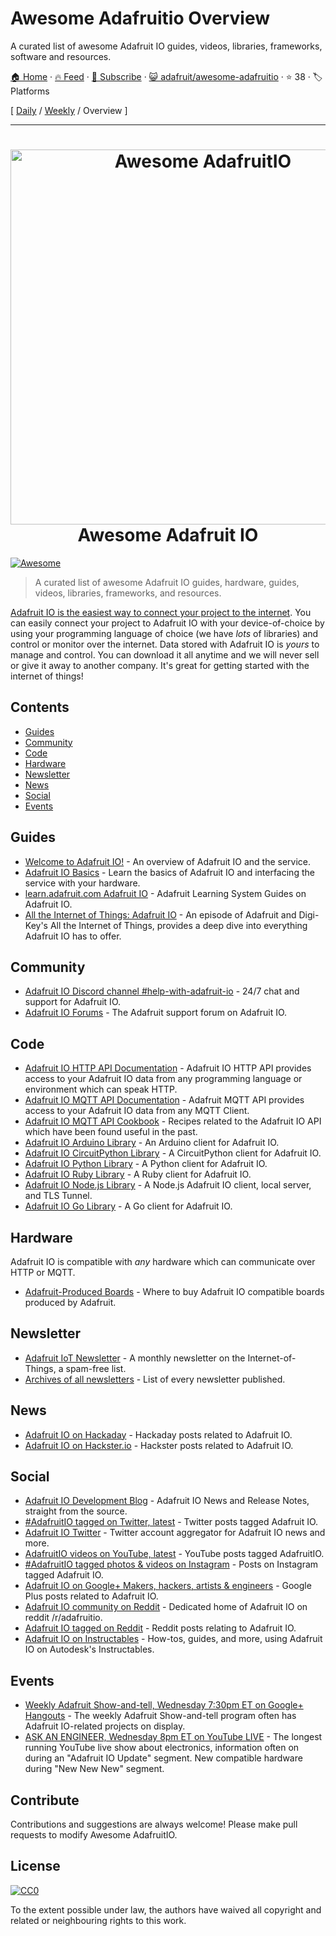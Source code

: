 # Awesome Adafruitio Overview

A curated list of awesome Adafruit IO guides, videos, libraries, frameworks, software and resources. 

[🏠 Home](/README.md) · [🔥 Feed](https://test.trackawesomelist.com/adafruit/awesome-adafruitio/rss.xml) · [📮 Subscribe](https://trackawesomelist.us17.list-manage.com/subscribe?u=d2f0117aa829c83a63ec63c2f&id=36a103854c) · [😺 adafruit/awesome-adafruitio](https://github.com/adafruit/awesome-adafruitio/blob/master/README.md) · ⭐ 38 · 🏷️ Platforms

[ [Daily](/content/adafruit/awesome-adafruitio/README.md) / [Weekly](/content/adafruit/awesome-adafruitio/week/README.md) / Overview ]

---

<h1 align="center">
  <a href="https://io.adafruit.com">
  <img width="600" src="https://github.com/adafruit/awesome-adafruitio/raw/master/awesome_io.png" alt="Awesome AdafruitIO"></a><br>Awesome Adafruit IO
</h1>

[![Awesome](https://awesome.re/badge.svg)](https://awesome.re)

> A curated list of awesome Adafruit IO guides, hardware, guides, videos, libraries, frameworks, and resources.

[Adafruit IO is the easiest way to connect your project to the internet](https://io.adafruit.com). You can easily connect your project to Adafruit IO with your device-of-choice by using your programming language of choice (we have *lots* of libraries) and control or monitor over the internet. Data stored with Adafruit IO is *yours* to manage and control. You can download it all anytime and we will never sell or give it away to another company. It's great for getting started with the internet of things!

## Contents

*   [Guides](#guides)
*   [Community](#community)
*   [Code](#code)
*   [Hardware](#hardware)
*   [Newsletter](#newsletter)
*   [News](#news)
*   [Social](#social)
*   [Events](#events)

## Guides

*   [Welcome to Adafruit IO!](https://learn.adafruit.com/welcome-to-adafruit-io) - An overview of Adafruit IO and the service.
*   [Adafruit IO Basics](https://learn.adafruit.com/series/adafruit-io-basics) - Learn the basics of Adafruit IO and interfacing the service with your hardware.
*   [learn.adafruit.com Adafruit IO](https://learn.adafruit.com/category/adafruit-io) - Adafruit Learning System Guides on Adafruit IO.
*   [All the Internet of Things: Adafruit IO](https://learn.adafruit.com/all-the-internet-of-things-episode-four-adafruit-io) - An episode of Adafruit and Digi-Key's All the Internet of Things, provides a deep dive into everything Adafruit IO has to offer.

## Community

*   [Adafruit IO Discord channel #help-with-adafruit-io](https://discord.gg/EAeBY6x) - 24/7 chat and support for Adafruit IO.
*   [Adafruit IO Forums](https://forums.adafruit.com/viewforum.php?f=56) - The Adafruit support forum on Adafruit IO.

## Code

*   [Adafruit IO HTTP API Documentation](https://io.adafruit.com/api/docs/#adafruit-io-http-api) - Adafruit IO HTTP API provides access to your Adafruit IO data from any programming language or environment which can speak HTTP.
*   [Adafruit IO MQTT API Documentation](https://io.adafruit.com/api/docs/mqtt.html#adafruit-io-mqtt-api) - Adafruit MQTT API provides access to your Adafruit IO data from any MQTT Client.
*   [Adafruit IO MQTT API Cookbook](https://io.adafruit.com/api/docs/cookbook.html#adafruit-io-api-cookbook) - Recipes related to the Adafruit IO API which have been found useful in the past.
*   [Adafruit IO Arduino Library](https://github.com/adafruit/Adafruit_IO_Arduino) - An Arduino client for Adafruit IO.
*   [Adafruit IO CircuitPython Library](https://github.com/adafruit/Adafruit_CircuitPython_AdafruitIO) - A CircuitPython client for Adafruit IO.
*   [Adafruit IO Python Library](https://github.com/adafruit/Adafruit_IO_Python) - A Python client for Adafruit IO.
*   [Adafruit IO Ruby Library](https://github.com/adafruit/io-client-ruby) - A Ruby client for Adafruit IO.
*   [Adafruit IO Node.js Library](https://github.com/adafruit/adafruit-io-node) - A Node.js Adafruit IO client, local server, and TLS Tunnel.
*   [Adafruit IO Go Library](https://github.com/adafruit/io-client-go) - A Go client for Adafruit IO.

## Hardware

Adafruit IO is compatible with *any* hardware which can communicate over HTTP or MQTT.

*   [Adafruit-Produced Boards](https://www.adafruit.com/iot) - Where to buy Adafruit IO compatible boards produced by Adafruit.

## Newsletter

*   [Adafruit IoT Newsletter](https://www.adafruitdaily.com/) - A monthly newsletter on the Internet-of-Things, a spam-free list.
*   [Archives of all newsletters](https://blog.adafruit.com/tag/iot-monthly) - List of every newsletter published.

## News

*   [Adafruit IO on Hackaday](https://hackaday.com/tag/adafruit-io/) - Hackaday posts related to Adafruit IO.
*   [Adafruit IO on Hackster.io](https://blog.hackster.io/search?q=adafruit_io) - Hackster posts related to Adafruit IO.

## Social

*   [Adafruit IO Development Blog](https://io.adafruit.com/blog/) - Adafruit IO News and Release Notes, straight from the source.
*   [#AdafruitIO tagged on Twitter, latest](https://twitter.com/search?f=tweets\&vertical=default\&q=%23AdafruitIO\&src=tyah) - Twitter posts tagged Adafruit IO.
*   [Adafruit IO Twitter](https://twitter.com/adafruitio) - Twitter account aggregator for Adafruit IO news and more.
*   [AdafruitIO videos on YouTube, latest](https://www.youtube.com/results?sp=CAI%253D\&search_query=adafruitio) - YouTube posts tagged AdafruitIO.
*   [#AdafruitIO tagged photos & videos on Instagram](https://www.instagram.com/explore/tags/adafruitio/) - Posts on Instagram tagged Adafruit IO.
*   [Adafruit IO on Google+ Makers, hackers, artists & engineers](https://plus.google.com/u/0/communities/112845006884148391862/stream/470b18f9-8f51-45c6-8057-91ad72c35279) - Google Plus posts related to Adafruit IO.
*   [Adafruit IO community on Reddit](https://www.reddit.com/r/adafruitio) - Dedicated home of Adafruit IO on reddit /r/adafruitio.
*   [Adafruit IO tagged on Reddit](https://www.reddit.com/search?q=adafruit%20io\&t=year) - Reddit posts relating to Adafruit IO.
*   [Adafruit IO on Instructables](https://www.instructables.com/howto/circuitpython) - How-tos, guides, and more, using Adafruit IO on Autodesk's Instructables.

## Events

*   [Weekly Adafruit Show-and-tell, Wednesday 7:30pm ET on Google+ Hangouts](https://plus.google.com/+adafruit) - The weekly Adafruit Show-and-tell program often has Adafruit IO-related projects on display.
*   [ASK AN ENGINEER, Wednesday 8pm ET on YouTube LIVE](https://www.youtube.com/adafruit/live) - The longest running YouTube live show about electronics, information often on during an "Adafruit IO Update" segment. New compatible hardware during "New New New" segment.

## Contribute

Contributions and suggestions are always welcome! Please make pull requests to modify Awesome AdafruitIO.

## License

[![CC0](https://mirrors.creativecommons.org/presskit/buttons/88x31/svg/cc-zero.svg)](https://creativecommons.org/publicdomain/zero/1.0/)

To the extent possible under law, the authors have waived all copyright and related or neighbouring rights to this work.

